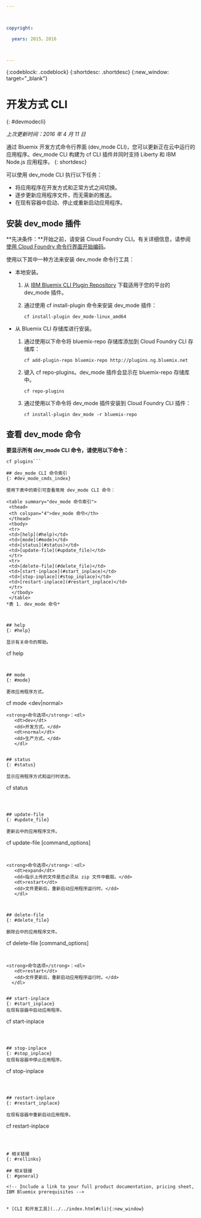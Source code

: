 ```yaml
---

 

copyright:

  years: 2015，2016

 

---
```


{:codeblock: .codeblock}
{:shortdesc: .shortdesc}
{:new_window: target="_blank"}

# 开发方式 CLI
{: #devmodecli}

*上次更新时间：2016 年 4 月 11 日*

通过 Bluemix 开发方式命令行界面 (dev_mode CLI)，您可以更新正在云中运行的应用程序。dev_mode CLI 构建为 cf CLI 插件并同时支持 Liberty 和 IBM Node.js 应用程序。
{: shortdesc}
 

可以使用 dev_mode CLI 执行以下任务：
- 将应用程序在开发方式和正常方式之间切换。
- 逐步更新应用程序文件，而无需新的推送。
- 在现有容器中启动、停止或重新启动应用程序。

## 安装 dev_mode 插件
**先决条件：**开始之前，请安装 Cloud Foundry CLI。有关详细信息，请参阅[使用 Cloud Foundry 命令行界面开始编码](https://github.com/cloudfoundry/cli)。 


使用以下其中一种方法来安装 dev_mode 命令行工具：
- 本地安装。
  1. 从 [IBM Bluemix CLI Plugin Repository](http://plugins.{DomainName}) 下载适用于您的平台的 dev_mode 插件。
  2. 通过使用 cf install-plugin 命令来安装 dev_mode 插件：
  
        ```
        cf install-plugin dev_mode-linux_amd64
        ```

- 从 Bluemix CLI 存储库进行安装。
  1. 通过使用以下命令将 bluemix-repo 存储库添加到 Cloud Foundry CLI 存储库：
  
        ```
        cf add-plugin-repo bluemix-repo http://plugins.ng.bluemix.net
        ```

  2. 键入 cf repo-plugins。dev_mode 插件会显示在 bluemix-repo 存储库中。
		
		```
        cf repo-plugins
        ```
  
  3. 通过使用以下命令将 dev_mode 插件安装到 Cloud Foundry CLI 插件：
  
        ```
        cf install-plugin dev_mode -r bluemix-repo
        ```

## 查看 dev_mode 命令
**要显示所有 dev_mode CLI 命令，请使用以下命令：**

```
cf plugins```

## dev_mode CLI 命令索引
{: #dev_mode_cmds_index}

使用下表中的索引可查看常用 dev_mode CLI 命令：

<table summary="dev_mode 命令索引">
 <thead>
 <th colspan="4">dev_mode 命令</th>
 </thead>
 <tbody> 
 <tr> 
 <td>[help](#help)</td> 
 <td>[mode](#mode)</td> 
 <td>[status](#status)</td>
 <td>[update-file](#update_file)</td>
 </tr> 
 <tr> 
 <td>[delete-file](#delete_file)</td>
 <td>[start-inplace](#start_inplace)</td>
 <td>[stop-inplace](#stop_inplace)</td>
 <td>[restart-inplace](#restart_inplace)</td>
 </tr>
  </tbody> 
 </table> 
*表 1. dev_mode 命令*



## help
{: #help}

显示有关命令的帮助。

```
cf help <commandName>
```


## mode
{: #mode}

更改应用程序方式。

```
cf mode <appName> <dev|normal>
```
<strong>命令选项</strong>：<dl>
   <dt>dev</dt>
   <dd>开发方式。</dd>
   <dt>normal</dt>
   <dd>生产方式。</dd>
   </dl>


## status
{: #status}

显示应用程序方式和运行时状态。
```
cf status <appName>
```



## update-file
{: #update_file}

更新云中的应用程序文件。

```
cf update-file <remotePath> <localPath> [command_options]
```


<strong>命令选项</strong>：<dl>
   <dt>expand</dt>
   <dd>指示上传的文件是否必须从 zip 文件中截取。</dd>
   <dt>restart</dt>
   <dd>文件更新后，重新启动应用程序运行时。</dd>
   </dl>


  
## delete-file
{: #delete_file}

删除云中的应用程序文件。

```
cf delete-file <remotePath> [command_options]
```


<strong>命令选项</strong>：<dl>
   <dt>restart</dt>
   <dd>文件更新后，重新启动应用程序运行时。</dd>
  </dl>


## start-inplace
{: #start_inplace}
在现有容器中启动应用程序。

```
cf start-inplace <appName>
```



## stop-inplace
{: #stop_inplace}
在现有容器中停止应用程序。

```
cf stop-inplace <appName>
```



## restart-inplace
{: #restart_inplace}

在现有容器中重新启动应用程序。

```
cf restart-inplace <appName>
```



# 相关链接
{: #rellinks}

## 相关链接
{: #general}

<!-- Include a link to your full product documentation, pricing sheet, IBM Bluemix prerequisites -->


* [CLI 和开发工具](../../index.html#cli){:new_window}


